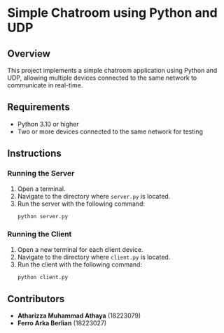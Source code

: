 # Simple Chatroom using Python and UDP

## Overview
This project implements a simple chatroom application using Python and UDP, allowing multiple devices connected to the same network to communicate in real-time.

## Requirements
- Python 3.10 or higher
- Two or more devices connected to the same network for testing

## Instructions

### Running the Server
1. Open a terminal.
2. Navigate to the directory where `server.py` is located.
3. Run the server with the following command:
   ```bash
   python server.py
   ```

### Running the Client
1. Open a new terminal for each client device.
2. Navigate to the directory where `client.py` is located.
3. Run the client with the following command:
   ```bash
   python client.py
   ```

## Contributors
- **Atharizza Muhammad Athaya** (18223079)
- **Ferro Arka Berlian** (18223027)